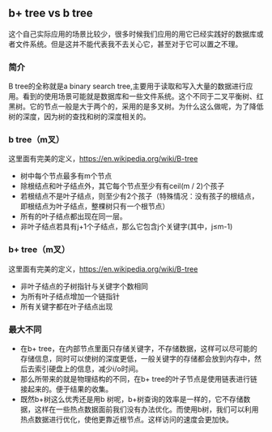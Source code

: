 ## b+ tree vs b tree
这个自己实际应用的场景比较少，很多时候我们应用的用它已经实践好的数据库或者文件系统。但是这并不能代表我不去关心它，甚至对于它可以置之不理。
### 简介
B tree的全称就是a binary search tree,主要用于读取和写入大量的数据进行应用。看到的使用场景可能就是数据库和一些文件系统。这个不同于二叉平衡树、红黑树。它的节点一般是大于两个的，采用的是多叉树。为什么这么做呢，为了降低树的深度，因为树的查找和树的深度相关的。
### b tree（m叉）
这里面有完美的定义，https://en.wikipedia.org/wiki/B-tree
+ 树中每个节点最多有m个节点
+ 除根结点和叶子结点外，其它每个节点至少有有ceil(m / 2)个孩子
+ 若根结点不是叶子结点，则至少有2个孩子（特殊情况：没有孩子的根结点，即根结点为叶子结点，整棵树只有一个根节点）
+ 所有的叶子结点都出现在同一层。
+ 非叶子结点若具有j+1个子结点，那么它包含j个关键字(其中，j≤m-1)
###  b+ tree（m叉）
这里面有完美的定义，https://en.wikipedia.org/wiki/B-tree
+ 非叶子结点的子树指针与关键字个数相同
+ 为所有叶子结点增加一个链指针
+ 所有关键字都在叶子结点出现
### 最大不同
+ 在b+ tree，在内部节点里面只存储关键字，不存储数据，这样可以尽可能的存储信息，同时可以使树的深度更低，一般关键字的存储都会放到内存中，然后去索引硬盘上的信息，减少i/o时间。
+ 那么所带来的就是物理结构的不同，在b+ tree的叶子节点是使用链表进行链接起来的。便于结果的收集。
+ 既然b+树这么优秀还是用b 树呢，b+树查询的效率是一样的，它不存储数据，这样在一些热点数据面前我们没有办法优化。而使用b树，我们可以利用热点数据进行优化，使他更靠近根节点。这样访问的速度会更加快。
